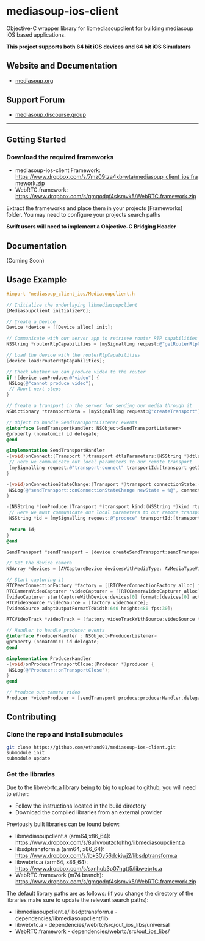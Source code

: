 # mediasoup-ios-client

Objective-C wrapper library for libmediasoupclient for building mediasoup iOS based applications.

**This project supports both 64 bit iOS devices and 64 bit iOS Simulators**

## Website and Documentation

* [mediasoup.org](https://mediasoup.org/)

## Support Forum

* [mediasoup.discourse.group](https://mediasoup.discourse.group/)

---

## Getting Started

### Download the required frameworks

* mediasoup-ios-client Framework: https://www.dropbox.com/s/7mz09tza4xbrwta/mediasoup_client_ios.framework.zip
* WebRTC.framework: https://www.dropbox.com/s/qmqodqf4slsmvk5/WebRTC.framework.zip

Extract the frameworks and place them in your projects [Frameworks] folder.
You may need to configure your projects search paths

**Swift users will need to implement a Objective-C Bridging Header**

## Documentation

(Coming Soon)

## Usage Example

```objective-c
#import "mediasoup_client_ios/Mediasoupclient.h

// Initialize the underlaying libmediasoupclient
[Mediasoupclient initializePC];

// Create a Device
Device *device = [[Device alloc] init];

// Communicate with our server app to retrieve router RTP capabilities
NSString *routerRtpCapabilities = [mySignalling request:@"getRouterRtpCapabilities"];

// Load the device with the routerRtpCapabilities
[device load:routerRtpCapabilities];

// Check whether we can produce video to the router
if ![device canProduce:@"video"] {
 NSLog(@"cannot produce video");
 // Abort next steps
}

// Create a transport in the server for sending our media through it
NSDictionary *transportData = [mySignalling request:@"createTransport"];

// Object to handle SendTransportListener events
@interface SendTransportHandler: NSObject<SendTransportListener>
@property (nonatomic) id delegate;
@end

@implementation SendTransportHandler
-(void)onConnect:(Transport *)transport dtlsParameters:(NSString *)dtlsParameters {
 // Here we communicate out local parameters to our remote transport
 [mySignalling request:@"transport-connect" transportId:[transport getId] dtlsParameters:dtlsParameters];
}

-(void)onConnectionStateChange:(Transport *)transport connectionState:(NSString *)connectionState {
 NSLog(@"sendTransport::onConnectionStateChange newState = %@", connectionState);
}

-(NSString *)onProduce:(Transport *)transport kind:(NSString *)kind rtpParameters:(NSString *)rtpParameters appData:(NSString *)appData {
 // Here we must communicate our local parameters to our remote transport
 NSString *id = [mySignalling request:@"produce" transportId:[transport getId] kind:kind rtpParameters:rtpParameters appData:appData];
 
 return id;
}
@end

SendTransport *sendTransport = [device createSendTransport:sendTransportHandler.delegate id:transportData["id"] iceParameters:transportData["iceParameters"] iceCandidates:transportData["iceCandidates"] dtlsParameters:transportData["dtlsParameters"]];

// Get the device camera
NSArray *devices = [AVCaptureDevice devicesWithMediaType: AVMediaTypeVideo];

// Start capturing it
RTCPeerConnectionFactory *factory = [[RTCPeerConnectionFactory alloc] init];
RTCCameraVideoCapturer *videoCapturer = [[RTCCameraVideoCapturer alloc] init];
[videoCapturer startCaptureWithDevice:devices[0] format:[devices[0] activeFormat] fps:30];
RTCVideoSource *videoSource = [factory videoSource];
[videoSource adaptOutputFormatToWidth:640 height:480 fps:30];

RTCVideoTrack *videoTrack = [factory videoTrackWithSource:videoSource trackId:@"trackId"];

// Handler to handle producer events
@interface ProducerHandler : NSObject<ProducerListener>
@property (nonatomic) id delegate;
@end

@implementation ProducerHandler
-(void)onProducerTransportClose:(Producer *)producer {
 NSLog(@"Producer::onTransportClose");
}
@end

// Produce out camera video
Producer *videoProducer = [sendTransport produce:producerHandler.delegate track:videoTrack encodings:nil codecOptions:nil];
```

## Contributing

### Clone the repo and install submodules

```bash
git clone https://github.com/ethand91/mediasoup-ios-client.git
submodule init
submodule update
```

### Get the libraries

Due to the libwebrtc.a library being to big to upload to github, you will need to either:

* Follow the instructions located in the build directory
* Download the compiled libraries from an external provider

Previously built libraries can be found below:

* libmediasoupclient.a (arm64,x86_64): https://www.dropbox.com/s/8u1vvoutzcfqhhg/libmediasoupclient.a
* libsdptransform.a (arm64, x86_64): https://www.dropbox.com/s/jbk30y56dckjwj2/libsdptransform.a
* libwebrtc.a (arm64, x86_64): https://www.dropbox.com/s/sxnhub3p07hgtt5/libwebrtc.a
* WebRTC.framework (m74 branch): https://www.dropbox.com/s/qmqodqf4slsmvk5/WebRTC.framework.zip

The default library paths are as follows: (if you change the directory of the libraries make sure to update the relevant search paths):
* libmediasoupclient.a/libsdptransform.a - dependencies/libmediasoupclient/lib
* libwebrtc.a - dependencies/webrtc/src/out_ios_libs/universal
* WebRTC.framework - dependencies/webrtc/src/out_ios_libs/
 
